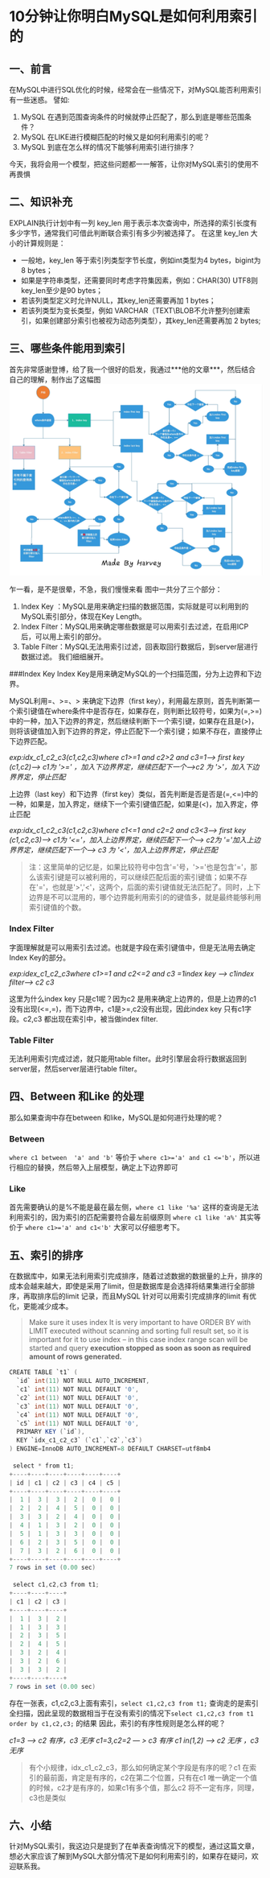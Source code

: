 # 10分钟让你明白MySQL是如何利用索引的

## 一、前言

在MySQL中进行SQL优化的时候，经常会在一些情况下，对MySQL能否利用索引有一些迷惑。
譬如:
1. MySQL 在遇到范围查询条件的时候就停止匹配了，那么到底是哪些范围条件？
2. MySQL 在LIKE进行模糊匹配的时候又是如何利用索引的呢？
3. MySQL 到底在怎么样的情况下能够利用索引进行排序？

今天，我将会用一个模型，把这些问题都一一解答，让你对MySQL索引的使用不再畏惧

## 二、知识补充

EXPLAIN执行计划中有一列 key_len 用于表示本次查询中，所选择的索引长度有多少字节，通常我们可借此判断联合索引有多少列被选择了。
在这里 key_len 大小的计算规则是：
- 一般地，key_len 等于索引列类型字节长度，例如int类型为4 bytes，bigint为8 bytes；
- 如果是字符串类型，还需要同时考虑字符集因素，例如：CHAR(30) UTF8则key_len至少是90 bytes；
- 若该列类型定义时允许NULL，其key_len还需要再加 1 bytes；
- 若该列类型为变长类型，例如 VARCHAR（TEXT\BLOB不允许整列创建索引，如果创建部分索引也被视为动态列类型），其key_len还需要再加 2 bytes;

## 三、哪些条件能用到索引

首先非常感谢登博，给了我一个很好的启发，我通过**\*他的文章***，然后结合自己的理解，制作出了这幅图
![MySQL-where条件剖析](./img/MySQL-where条件剖析.jpg)

乍一看，是不是很晕，不急，我们慢慢来看
图中一共分了三个部分：
1. Index Key ：MySQL是用来确定扫描的数据范围，实际就是可以利用到的MySQL索引部分，体现在Key Length。
2. Index Filter：MySQL用来确定哪些数据是可以用索引去过滤，在启用ICP后，可以用上索引的部分。
3. Table Filter：MySQL无法用索引过滤，回表取回行数据后，到server层进行数据过滤。
  我们细细展开。

###Index Key
Index Key是用来确定MySQL的一个扫描范围，分为上边界和下边界。

MySQL利用=、>=、> 来确定下边界（first key），利用最左原则，首先判断第一个索引键值在where条件中是否存在，如果存在，则判断比较符号，如果为(=,>=)中的一种，加入下边界的界定，然后继续判断下一个索引键，如果存在且是(>)，则将该键值加入到下边界的界定，停止匹配下一个索引键；如果不存在，直接停止下边界匹配。

*exp:idx_c1_c2_c3(c1,c2,c3)where c1>=1 and c2>2 and c3=1-->  first key (c1,c2)--> c1为 '>=' ，加入下边界界定，继续匹配下一个-->c2 为 '>'，加入下边界界定，停止匹配*

上边界（last key）和下边界（first key）类似，首先判断是否是否是(=,<=)中的一种，如果是，加入界定，继续下一个索引键值匹配，如果是(<)，加入界定，停止匹配

*exp:idx_c1_c2_c3(c1,c2,c3)where c1<=1 and c2=2 and c3<3--> first key (c1,c2,c3)--> c1为 '<='，加入上边界界定，继续匹配下一个--> c2为 '='加入上边界界定，继续匹配下一个--> c3 为 '<'，加入上边界界定，停止匹配*

> 注：这里简单的记忆是，如果比较符号中包含'='号，'>='也是包含'='，那么该索引键是可以被利用的，可以继续匹配后面的索引键值；如果不存在'='，也就是'>','<'，这两个，后面的索引键值就无法匹配了。同时，上下边界是不可以混用的，哪个边界能利用索引的的键值多，就是最终能够利用索引键值的个数。

### Index Filter

字面理解就是可以用索引去过滤。也就是字段在索引键值中，但是无法用去确定Index Key的部分。

*exp:idex_c1_c2_c3where c1>=1 and c2<=2 and c3 =1index key --> c1index filter--> c2 c3*

这里为什么index key 只是c1呢？因为c2 是用来确定上边界的，但是上边界的c1没有出现(<=,=)，而下边界中，c1是>=,c2没有出现，因此index key 只有c1字段。c2,c3 都出现在索引中，被当做index filter.

### Table Filter

无法利用索引完成过滤，就只能用table filter。此时引擎层会将行数据返回到server层，然后server层进行table filter。

## 四、Between 和Like 的处理

那么如果查询中存在between 和like，MySQL是如何进行处理的呢？
### Between
`where c1 between  'a' and 'b'` 等价于 `where c1>='a' and c1 <='b'`，所以进行相应的替换，然后带入上层模型，确定上下边界即可
### Like
首先需要确认的是%不能是最在最左侧，`where c1 like '%a'` 这样的查询是无法利用索引的，因为索引的匹配需要符合最左前缀原则
`where c1 like 'a%'`  其实等价于 `where c1>='a' and c1<'b'` 大家可以仔细思考下。

## 五、索引的排序

在数据库中，如果无法利用索引完成排序，随着过滤数据的数据量的上升，排序的成本会越来越大，即使是采用了limit，但是数据库是会选择将结果集进行全部排序，再取排序后的limit 记录，而且MySQL 针对可以用索引完成排序的limit 有优化，更能减少成本。

> Make sure it uses index It is very important to have ORDER BY with LIMIT executed without scanning and sorting full result set, so it is important for it to use index – in this case index range scan will be started and query **execution stopped as soon as soon as required amount of rows generated.**

```java
CREATE TABLE `t1` (
  `id` int(11) NOT NULL AUTO_INCREMENT,
  `c1` int(11) NOT NULL DEFAULT '0',
  `c2` int(11) NOT NULL DEFAULT '0',
  `c3` int(11) NOT NULL DEFAULT '0',
  `c4` int(11) NOT NULL DEFAULT '0',
  `c5` int(11) NOT NULL DEFAULT '0',
  PRIMARY KEY (`id`),
  KEY `idx_c1_c2_c3` (`c1`,`c2`,`c3`)
) ENGINE=InnoDB AUTO_INCREMENT=8 DEFAULT CHARSET=utf8mb4

 select * from t1;
+----+----+----+----+----+----+
| id | c1 | c2 | c3 | c4 | c5 |
+----+----+----+----+----+----+
|  1 |  3 |  3 |  2 |  0 |  0 |
|  2 |  2 |  4 |  5 |  0 |  0 |
|  3 |  3 |  2 |  4 |  0 |  0 |
|  4 |  1 |  3 |  2 |  0 |  0 |
|  5 |  1 |  3 |  3 |  0 |  0 |
|  6 |  2 |  3 |  5 |  0 |  0 |
|  7 |  3 |  2 |  6 |  0 |  0 |
+----+----+----+----+----+----+
7 rows in set (0.00 sec)

 select c1,c2,c3 from t1;
+----+----+----+
| c1 | c2 | c3 |
+----+----+----+
|  1 |  3 |  2 |
|  1 |  3 |  3 |
|  2 |  3 |  5 |
|  2 |  4 |  5 |
|  3 |  2 |  4 |
|  3 |  2 |  6 |
|  3 |  3 |  2 |
+----+----+----+
7 rows in set (0.00 sec)
```

存在一张表，c1,c2,c3上面有索引，`select c1,c2,c3 from t1;` 查询走的是索引全扫描，因此呈现的数据相当于在没有索引的情况下`select c1,c2,c3 from t1 order by c1,c2,c3;` 的结果
因此，索引的有序性规则是怎么样的呢？

*c1=3 —> c2 有序，c3 无序*
*c1=3,c2=2 — > c3 有序*
*c1 in(1,2) —> c2 无序 ，c3 无序*

> 有个小规律，idx_c1_c2_c3，那么如何确定某个字段是有序的呢？c1 在索引的最前面，肯定是有序的，c2在第二个位置，只有在c1 唯一确定一个值的时候，c2才是有序的，如果c1有多个值，那么c2 将不一定有序，同理，c3也是类似

## 六、小结

针对MySQL索引，我这边只是提到了在单表查询情况下的模型，通过这篇文章，想必大家应该了解到MySQL大部分情况下是如何利用索引的，如果存在疑问，欢迎联系我。

